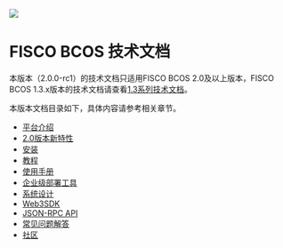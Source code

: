 ![](https://github.com/FISCO-BCOS/FISCO-BCOS/raw/master/docs/images/FISCO_BCOS_Logo.svg?sanitize=true)

# FISCO BCOS 技术文档

本版本（2.0.0-rc1）的技术文档只适用FISCO BCOS 2.0及以上版本，FISCO BCOS 1.3.x版本的技术文档请查看[1.3系列技术文档](https://fisco-bcos-documentation.readthedocs.io/zh_CN/release-1.3/)。

本版本文档目录如下，具体内容请参考相关章节。

- [平台介绍](docs/introduction.md)
- [2.0版本新特性](docs/what_is_new.md)
- [安装](docs/installation.md)
- [教程](docs/tutorial/index.rst)
- [使用手册](docs/manual/index.rst)
- [企业级部署工具](docs/enterprise_tools/index.md)
- [系统设计](docs/design/index.rst)
- [Web3SDK](docs/sdk/sdk.md)
- [JSON-RPC API](docs/api.md)
- [常见问题解答](docs/faq.md)
- [社区](docs/community.md)
